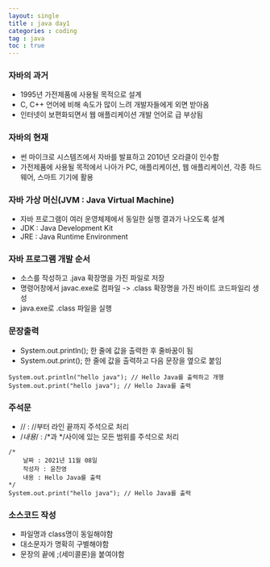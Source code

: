 ```yaml
---
layout: single
title : java day1
categories : coding
tag : java
toc : true
---
```


### 자바의 과거

- 1995년 가전제품에 사용될 목적으로 설계
- C, C++ 언어에 비해 속도가 많이 느려 개발자들에게 외면 받아옴
-  인터넷이 보편화되면서 웹 애플리케이션 개발 언어로 급 부상됨



### 자바의 현재

- 썬 마이크로 시스템즈에서 자바를 발표하고 2010년 오라클이 인수함
- 가전제품에 사용될 목적에서 나아가 PC, 애플리케이션, 웹 애플리케이션, 각종 하드웨어, 스마트 기기에 활용



### 자바 가상 머신(JVM : Java Virtual Machine)

- 자바 프로그램이 여러 운영체제에서 동일한 실행 결과가 나오도록 설계
- JDK : Java Development Kit
- JRE : Java Runtime Environment



###  자바 프로그램 개발 순서

- 소스를 작성하고 .java 확장명을 가진 파일로 저장
- 명령어창에서 javac.exe로 컴파일 -> .class 확장명을 가진 바이트 코드파일리 생성
- java.exe로 .class 파일을 실행



### 문장출력

- System.out.println(); 한 줄에 값을 출력한 후 줄바꿈이 됨
- System.out.print(); 한 줄에 값을 출력하고 다음 문장을 옆으로 붙임

```
System.out.println("hello java"); // Hello Java를 출력하고 개행
System.out.print("hello java"); // Hello Java를 출력
```



### 주석문

- // : //부터 라인 끝까지 주석으로 처리
- /*내용*/ : /*과 */사이에 있는 모든 범위를 주석으로 처리

```
/* 
    날짜 : 2021년 11월 08일
    작성자 : 윤찬영
    내용 : Hello Java를 출력
*/
System.out.print("hello java"); // Hello Java를 출력
```



### 소스코드 작성

- 파일명과 class명이 동일해야함
- 대소문자가 명확히 구별해야함
- 문장의 끝에 ;(세미콜론)을 붙여야함



